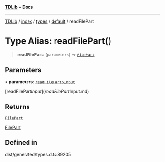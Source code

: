[**TDLib**](../../../../../../README.md) • **Docs**

***

[TDLib](../../../../../../modules.md) / [index](../../../../../README.md) / [types](../../../README.md) / [default](../README.md) / readFilePart

# Type Alias: readFilePart()

> **readFilePart**: (`parameters`) => [`FilePart`](FilePart.md)

## Parameters

• **parameters**: [`readFilePart$Input`](readFilePart$Input.md)

[readFilePart$Input](readFilePart$Input.md)

## Returns

[`FilePart`](FilePart.md)

[FilePart](FilePart.md)

## Defined in

dist/generated/types.d.ts:89205
